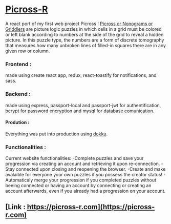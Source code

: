 # [Picross-R](https://picross-r.com)

A react port of my first web project Picross ! 
[Picross or Nonograms or Griddlers](https://en.wikipedia.org/wiki/Nonogram) are picture logic puzzles in which cells in a grid must be colored or left blank according to numbers at the side of the grid to reveal a hidden picture. In this puzzle type, the numbers are a form of discrete tomography that measures how many unbroken lines of filled-in squares there are in any given row or column.

### Frontend :
made using create react app, redux, react-toastify for notifications, and sass.

### Backend :
made using express, passport-local and passport-jwt for authentification, bcrypt for password encryption
and mysql for database comunication.

#### Prodution :
Everything was put into production using [dokku](https://github.com/dokku/dokku).

### Functionalities :
Current website functionalities: 
  -Complete puzzles and save your progression via creating an account and retrieving it upon re-connection.
  -Stay connected upon closing and reopening the browser.
  -Create and make avalaible for everyone your own puzzles if you possess the creator status! 
  -Automaticaly merge your progression if you completed puzzles without beeing connected or having an account by connecting or creating an account afterwards, even if you already had a progression on your account. 

##  [Link : https://picross-r.com](https://picross-r.com)
